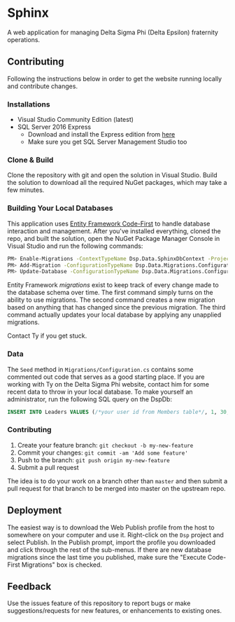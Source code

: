 # Sphinx

A web application for managing Delta Sigma Phi (Delta Epsilon) fraternity operations.

## Contributing

Following the instructions below in order to get the website running locally and contribute changes.

### Installations

- Visual Studio Community Edition (latest)
- SQL Server 2016 Express 
  - Download and install the Express edition from [here][2]
  - Make sure you get SQL Server Management Studio too

### Clone & Build

Clone the repository with git and open the solution in Visual Studio.
Build the solution to download all the required NuGet packages, which may take a few minutes.

### Building Your Local Databases
This application uses [Entity Framework Code-First][1] to handle database interaction and management.
After you've installed everything, cloned the repo, and built the solution, open the NuGet Package Manager Console in Visual Studio and run the following commands:

~~~ sh
PM> Enable-Migrations -ContextTypeName Dsp.Data.SphinxDbContext -ProjectName Dsp.Data
PM> Add-Migration -ConfigurationTypeName Dsp.Data.Migrations.Configuration -ProjectName Dsp.Data <NAME>
PM> Update-Database -ConfigurationTypeName Dsp.Data.Migrations.Configuration -ProjectName Dsp.Data
~~~

Entity Framework *migrations* exist to keep track of every change made to the database schema over time.
The first command simply turns on the ability to use migrations.
The second command creates a new migration based on anything that has changed since the previous migration.
The third command actually updates your local database by applying any unapplied migrations.

Contact Ty if you get stuck.

### Data
The `Seed` method in `Migrations/Configuration.cs` contains some commented out code that serves as a good starting place.
If you are working with Ty on the Delta Sigma Phi website, contact him for some recent data to throw in your local database.
To make yourself an administrator, run the following SQL query on the DspDb:

~~~ sql
INSERT INTO Leaders VALUES (/*your user id from Members table*/, 1, 30, '2014-01-01 12:00:00.000')
~~~

### Contributing

1. Create your feature branch: `git checkout -b my-new-feature`
2. Commit your changes: `git commit -am 'Add some feature'`
3. Push to the branch: `git push origin my-new-feature`
4. Submit a pull request

The idea is to do your work on a branch other than `master` and then submit a pull request for that branch to be merged into master on the upstream repo.

## Deployment

The easiest way is to download the Web Publish profile from the host to somewhere on your computer and use it.
Right-click on the `Dsp` project and select Publish.
In the Publish prompt, import the profile you downloaded and click through the rest of the sub-menus.
If there are new database migrations since the last time you published, make sure the "Execute Code-First Migrations" box is checked.

## Feedback
Use the issues feature of this repository to report bugs or make suggestions/requests for new features, or enhancements to existing ones.

[1]: http://www.entityframeworktutorial.net/code-first/entity-framework-code-first.aspx
[2]: https://www.microsoft.com/en-us/sql-server/sql-server-downloads
